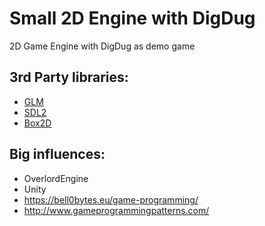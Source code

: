 # Small 2D Engine with DigDug

2D Game Engine with DigDug as demo game

## 3rd Party libraries:
- [GLM](https://github.com/g-truc/glm)
- [SDL2](https://www.libsdl.org/download-2.0.php)
- [Box2D](https://github.com/erincatto/Box2D)

## Big influences:
- OverlordEngine
- Unity
- https://bell0bytes.eu/game-programming/
- http://www.gameprogrammingpatterns.com/
